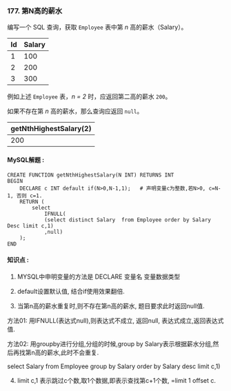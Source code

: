 ### 177.  第N高的薪水

编写一个 SQL 查询，获取 `Employee` 表中第 *n* 高的薪水（Salary）。

| Id   | Salary |
| ---- | ------ |
| 1    | 100    |
| 2    | 200    |
| 3    | 300    |

例如上述 `Employee` 表，*n = 2* 时，应返回第二高的薪水 `200`。

如果不存在第 *n* 高的薪水，那么查询应返回 `null`。

| getNthHighestSalary(2) |
| ---------------------- |
| 200                    |

#### MySQL解题  :

```mysql
CREATE FUNCTION getNthHighestSalary(N INT) RETURNS INT
BEGIN
    DECLARE c INT default if(N>0,N-1,1);   # 声明变量c为整数,若N>0, c=N-1, 否则 c=1.
    RETURN (
        select 
            IFNULL(
            (select distinct Salary  from Employee order by Salary Desc limit c,1)
            ,null) 
    );
END

```

#### 知识点 :

1) MYSQL中申明变量的方法是 DECLARE 变量名 变量数据类型

2) default设置默认值, 结合if使用效果翻倍.

3) 当第n高的薪水重复时,则不存在第n高的薪水, 题目要求此时返回null值.

方法01: 用IFNULL(表达式null),则表达式不成立, 返回null, 表达式成立,返回表达式值.

方法02: 用groupby进行分组,分组的时候,group by Salary表示根据薪水分组,然后再找第n高的薪水,此时不会重复.

 select Salary from Employee group by Salary order by Salary desc limit c,1)

4) limit c,1 表示跳过c个数,取1个数据,即表示查找第c+1个数, =limit 1 offset c.